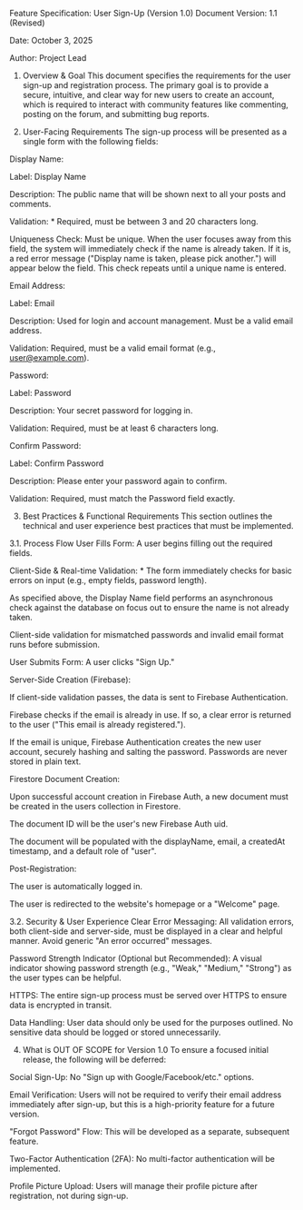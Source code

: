 Feature Specification: User Sign-Up (Version 1.0)
Document Version: 1.1 (Revised)

Date: October 3, 2025

Author: Project Lead

1. Overview & Goal
This document specifies the requirements for the user sign-up and registration process. The primary goal is to provide a secure, intuitive, and clear way for new users to create an account, which is required to interact with community features like commenting, posting on the forum, and submitting bug reports.

2. User-Facing Requirements
The sign-up process will be presented as a single form with the following fields:

Display Name:

Label: Display Name

Description: The public name that will be shown next to all your posts and comments.

Validation: * Required, must be between 3 and 20 characters long.

Uniqueness Check: Must be unique. When the user focuses away from this field, the system will immediately check if the name is already taken. If it is, a red error message ("Display name is taken, please pick another.") will appear below the field. This check repeats until a unique name is entered.

Email Address:

Label: Email

Description: Used for login and account management. Must be a valid email address.

Validation: Required, must be a valid email format (e.g., user@example.com).

Password:

Label: Password

Description: Your secret password for logging in.

Validation: Required, must be at least 6 characters long.

Confirm Password:

Label: Confirm Password

Description: Please enter your password again to confirm.

Validation: Required, must match the Password field exactly.

3. Best Practices & Functional Requirements
This section outlines the technical and user experience best practices that must be implemented.

3.1. Process Flow
User Fills Form: A user begins filling out the required fields.

Client-Side & Real-time Validation: * The form immediately checks for basic errors on input (e.g., empty fields, password length).

As specified above, the Display Name field performs an asynchronous check against the database on focus out to ensure the name is not already taken.

Client-side validation for mismatched passwords and invalid email format runs before submission.

User Submits Form: A user clicks "Sign Up."

Server-Side Creation (Firebase):

If client-side validation passes, the data is sent to Firebase Authentication.

Firebase checks if the email is already in use. If so, a clear error is returned to the user ("This email is already registered.").

If the email is unique, Firebase Authentication creates the new user account, securely hashing and salting the password. Passwords are never stored in plain text.

Firestore Document Creation:

Upon successful account creation in Firebase Auth, a new document must be created in the users collection in Firestore.

The document ID will be the user's new Firebase Auth uid.

The document will be populated with the displayName, email, a createdAt timestamp, and a default role of "user".

Post-Registration:

The user is automatically logged in.

The user is redirected to the website's homepage or a "Welcome" page.

3.2. Security & User Experience
Clear Error Messaging: All validation errors, both client-side and server-side, must be displayed in a clear and helpful manner. Avoid generic "An error occurred" messages.

Password Strength Indicator (Optional but Recommended): A visual indicator showing password strength (e.g., "Weak," "Medium," "Strong") as the user types can be helpful.

HTTPS: The entire sign-up process must be served over HTTPS to ensure data is encrypted in transit.

Data Handling: User data should only be used for the purposes outlined. No sensitive data should be logged or stored unnecessarily.

4. What is OUT OF SCOPE for Version 1.0
To ensure a focused initial release, the following will be deferred:

Social Sign-Up: No "Sign up with Google/Facebook/etc." options.

Email Verification: Users will not be required to verify their email address immediately after sign-up, but this is a high-priority feature for a future version.

"Forgot Password" Flow: This will be developed as a separate, subsequent feature.

Two-Factor Authentication (2FA): No multi-factor authentication will be implemented.

Profile Picture Upload: Users will manage their profile picture after registration, not during sign-up.